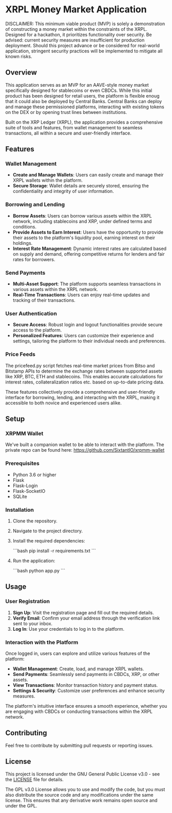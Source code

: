 # XRPL Money Market Application

DISCLAIMER: This minimum viable product (MVP) is solely a demonstration of constructing a money market within the constraints of the XRPL. Designed for a hackathon, it prioritizes functionality over security. Be advised: current security measures are insufficient for production deployment. Should this project advance or be considered for real-world application, stringent security practices will be implemented to mitigate all known risks.

## Overview

This application serves as an MVP for an AAVE-style money market specifically designed for stablecoins or even CBDCs. While this initial product has been designed for retail users, the platform is flexible enoug that it could also be deployed by Central Banks. Central Banks can deploy and manage these permissioned platforms, interacting with existing tokens on the DEX or by opening trust lines between institutions.

Built on the XRP Ledger (XRPL), the application provides a comprehensive suite of tools and features, from wallet management to seamless transactions, all within a secure and user-friendly interface.

## Features

### Wallet Management
- **Create and Manage Wallets**: Users can easily create and manage their XRPL wallets within the platform.
- **Secure Storage**: Wallet details are securely stored, ensuring the confidentiality and integrity of user information.

### Borrowing and Lending
- **Borrow Assets**: Users can borrow various assets within the XRPL network, including stablecoins and XRP, under defined terms and conditions.
- **Provide Assets to Earn Interest**: Users have the opportunity to provide their assets to the platform's liquidity pool, earning interest on their holdings.
- **Interest Rate Management**: Dynamic interest rates are calculated based on supply and demand, offering competitive returns for lenders and fair rates for borrowers.

### Send Payments
- **Multi-Asset Support**: The platform supports seamless transactions in various assets within the XRPL network.
- **Real-Time Transactions**: Users can enjoy real-time updates and tracking of their transactions.

### User Authentication
- **Secure Access**: Robust login and logout functionalities provide secure access to the platform.
- **Personalized Features**: Users can customize their experience and settings, tailoring the platform to their individual needs and preferences.


### Price Feeds
The pricefeed.py script fetches real-time market prices from Bitso and Bitstamp APIs to determine the exchange rates between supported assets like XRP, BTC, ETH and stablecoins. This enables accurate calculations for interest rates, collateralization ratios etc. based on up-to-date pricing data.

These features collectively provide a comprehensive and user-friendly interface for borrowing, lending, and interacting with the XRPL, making it accessible to both novice and experienced users alike.


## Setup

### XRPMM Wallet

We've built a companion wallet to be able to interact with the platform. The private repo can be found here: https://github.com/SixtantIO/xrpmm-wallet

### Prerequisites
- Python 3.6 or higher
- Flask
- Flask-Login
- Flask-SocketIO
- SQLite

### Installation

1. Clone the repository.
2. Navigate to the project directory.
3. Install the required dependencies:

   \`\`\`bash
   pip install -r requirements.txt
   \`\`\`

4. Run the application:

   \`\`\`bash
   python app.py
   \`\`\`

## Usage

### User Registration

1. **Sign Up**: Visit the registration page and fill out the required details.
2. **Verify Email**: Confirm your email address through the verification link sent to your inbox.
3. **Log In**: Use your credentials to log in to the platform.

### Interaction with the Platform

Once logged in, users can explore and utilize various features of the platform:

- **Wallet Management**: Create, load, and manage XRPL wallets.
- **Send Payments**: Seamlessly send payments in CBDCs, XRP, or other assets.
- **View Transactions**: Monitor transaction history and payment status.
- **Settings & Security**: Customize user preferences and enhance security measures.

The platform's intuitive interface ensures a smooth experience, whether you are engaging with CBDCs or conducting transactions within the XRPL network.

## Contributing

Feel free to contribute by submitting pull requests or reporting issues.

## License

This project is licensed under the GNU General Public License v3.0 - see the [LICENSE](LICENSE) file for details.

The GPL v3.0 License allows you to use and modify the code, but you must also distribute the source code and any modifications under the same license. This ensures that any derivative work remains open source and under the GPL.
